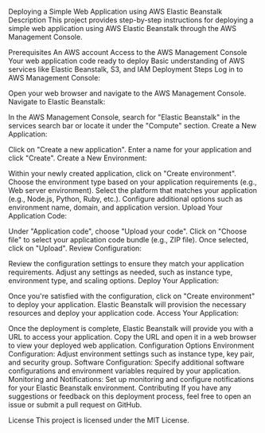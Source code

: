 Deploying a Simple Web Application using AWS Elastic Beanstalk
Description
This project provides step-by-step instructions for deploying a simple web application using AWS Elastic Beanstalk through the AWS Management Console.

Prerequisites
An AWS account
Access to the AWS Management Console
Your web application code ready to deploy
Basic understanding of AWS services like Elastic Beanstalk, S3, and IAM
Deployment Steps
Log in to AWS Management Console:

Open your web browser and navigate to the AWS Management Console.
Navigate to Elastic Beanstalk:

In the AWS Management Console, search for "Elastic Beanstalk" in the services search bar or locate it under the "Compute" section.
Create a New Application:

Click on "Create a new application".
Enter a name for your application and click "Create".
Create a New Environment:

Within your newly created application, click on "Create environment".
Choose the environment type based on your application requirements (e.g., Web server environment).
Select the platform that matches your application (e.g., Node.js, Python, Ruby, etc.).
Configure additional options such as environment name, domain, and application version.
Upload Your Application Code:

Under "Application code", choose "Upload your code".
Click on "Choose file" to select your application code bundle (e.g., ZIP file).
Once selected, click on "Upload".
Review Configuration:

Review the configuration settings to ensure they match your application requirements.
Adjust any settings as needed, such as instance type, environment type, and scaling options.
Deploy Your Application:

Once you're satisfied with the configuration, click on "Create environment" to deploy your application.
Elastic Beanstalk will provision the necessary resources and deploy your application code.
Access Your Application:

Once the deployment is complete, Elastic Beanstalk will provide you with a URL to access your application.
Copy the URL and open it in a web browser to view your deployed web application.
Configuration Options
Environment Configuration: Adjust environment settings such as instance type, key pair, and security group.
Software Configuration: Specify additional software configurations and environment variables required by your application.
Monitoring and Notifications: Set up monitoring and configure notifications for your Elastic Beanstalk environment.
Contributing
If you have any suggestions or feedback on this deployment process, feel free to open an issue or submit a pull request on GitHub.

License
This project is licensed under the MIT License.

